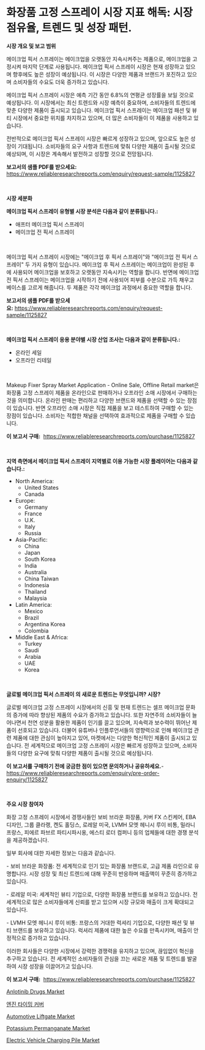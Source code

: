 <p><h1>화장품 고정 스프레이 시장 지표 해독: 시장 점유율, 트렌드 및 성장 패턴.</h1></p><p><strong>시장 개요 및 보고 범위</strong></p>
<p><p>메이크업 픽서 스프레이는 메이크업을 오랫동안 지속시켜주는 제품으로, 메이크업을 고정시켜 마지막 단계로 사용됩니다. 메이크업 픽서 스프레이 시장은 현재 성장하고 있으며 향후에도 높은 성장이 예상됩니다. 이 시장은 다양한 제품과 브랜드가 포진하고 있으며 소비자들의 수요도 더욱 증가하고 있습니다.</p><p>메이크업 픽서 스프레이 시장은 예측 기간 동안 6.8%의 연평균 성장률을 보일 것으로 예상됩니다. 이 시장에서는 최신 트렌드와 시장 예측이 중요하며, 소비자들의 트렌드에 맞춘 다양한 제품이 출시되고 있습니다. 메이크업 픽서 스프레이는 메이크업 패션 및 뷰티 시장에서 중요한 위치를 차지하고 있으며, 더 많은 소비자들이 이 제품을 사용하고 있습니다.</p><p>전반적으로 메이크업 픽서 스프레이 시장은 빠르게 성장하고 있으며, 앞으로도 높은 성장이 기대됩니다. 소비자들의 요구 사항과 트렌드에 맞춰 다양한 제품이 출시될 것으로 예상되며, 이 시장은 계속해서 발전하고 성장할 것으로 전망됩니다.</p></p>
<p><strong>보고서의 샘플 PDF를 받으세요:</strong> <a href="https://www.reliableresearchreports.com/enquiry/request-sample/1125827">https://www.reliableresearchreports.com/enquiry/request-sample/1125827</a></p>
<p>&nbsp;</p>
<p><strong>시장 세분화</strong></p>
<p><strong>메이크업 픽서 스프레이 유형별 시장 분석은 다음과 같이 분류됩니다.:</strong></p>
<p><ul><li>애프터 메이크업 픽서 스프레이</li><li>메이크업 전 픽서 스프레이</li></ul></p>
<p>&nbsp;</p>
<p><p>메이크업 픽서 스프레이 시장에는 "메이크업 후 픽서 스프레이"와 "메이크업 전 픽서 스프레이" 두 가지 유형이 있습니다. 메이크업 후 픽서 스프레이는 메이크업이 완성된 후에 사용되어 메이크업을 보호하고 오랫동안 지속시키는 역할을 합니다. 반면에 메이크업 전 픽서 스프레이는 메이크업을 시작하기 전에 사용되어 피부를 수분으로 가득 채우고 베이스를 고르게 해줍니다. 두 제품은 각각 메이크업 과정에서 중요한 역할을 합니다.</p></p>
<p><strong>보고서의 샘플 PDF를 받으세요:</strong>&nbsp;<a href="https://www.reliableresearchreports.com/enquiry/request-sample/1125827">https://www.reliableresearchreports.com/enquiry/request-sample/1125827</a></p>
<p>&nbsp;</p>
<p><strong> 메이크업 픽서 스프레이 응용 분야별 시장 산업 조사는 다음과 같이 분류됩니다.:</strong></p>
<p><ul><li>온라인 세일</li><li>오프라인 리테일</li></ul></p>
<p>&nbsp;</p>
<p><p>Makeup Fixer Spray Market Application - Online Sale, Offline Retail market은 화장품 고정 스프레이 제품을 온라인으로 판매하거나 오프라인 소매 시장에서 구매하는 것을 의미합니다. 온라인 판매는 편리하고 다양한 브랜드와 제품을 선택할 수 있는 장점이 있습니다. 반면 오프라인 소매 시장은 직접 제품을 보고 테스트하여 구매할 수 있는 장점이 있습니다. 소비자는 적합한 채널을 선택하여 효과적으로 제품을 구매할 수 있습니다.</p></p>
<p><strong>이 보고서 구매:</strong>&nbsp; <a href="https://www.reliableresearchreports.com/purchase/1125827">https://www.reliableresearchreports.com/purchase/1125827</a></p>
<p>&nbsp;</p>
<p><strong>지역 측면에서 메이크업 픽서 스프레이 지역별로 이용 가능한 시장 플레이어는 다음과 같습니다.:</strong></p>
<p><ul>
    <li>
        North America:
        <ul>
            <li>United States</li>
            <li>Canada</li>
        </ul>
    </li>
    <li>
        Europe:
        <ul>
            <li>Germany</li>
            <li>France</li>
            <li>U.K.</li>
            <li>Italy</li>
            <li>Russia</li>
        </ul>
    </li>
    <li>
        Asia-Pacific:
        <ul>
            <li>China</li>
            <li>Japan</li>
            <li>South Korea</li>
            <li>India</li>
            <li>Australia</li>
            <li>China Taiwan</li>
            <li>Indonesia</li>
            <li>Thailand</li>
            <li>Malaysia</li>
        </ul>
    </li>
    <li>
        Latin America:
        <ul>
            <li>Mexico</li>
            <li>Brazil</li>
            <li>Argentina Korea</li>
            <li>Colombia</li>
        </ul>
    </li>
    <li>
        Middle East & Africa:
        <ul>
            <li>Turkey</li>
            <li>Saudi</li>
            <li>Arabia</li>
            <li>UAE</li>
            <li>Korea</li>
        </ul>
    </li>
    </ul></p>
<p>&nbsp;</p>
<p><strong>글로벌 메이크업 픽서 스프레이 의 새로운 트렌드는 무엇입니까? 시장?</strong></p>
<p><p>글로벌 메이크업 고정 스프레이 시장에서의 신흥 및 현재 트렌드는 셀프 메이크업 문화의 증가에 따라 향상된 제품의 수요가 증가하고 있습니다. 또한 자연주의 소비자들이 늘어나면서 천연 성분을 활용한 제품이 인기를 끌고 있으며, 지속력과 보수력이 뛰어난 제품이 선호되고 있습니다. 더불어 유튜버나 인플루언서들의 영향력으로 인해 메이크업 관련 제품에 대한 관심이 높아지고 있어, 마켓에서는 다양한 혁신적인 제품이 출시되고 있습니다. 전 세계적으로 메이크업 고정 스프레이 시장은 빠르게 성장하고 있으며, 소비자들의 다양한 요구에 맞춰 다양한 제품이 출시될 것으로 예상됩니다.</p></p>
<p><strong>이 보고서를 구매하기 전에 궁금한 점이 있으면 문의하거나 공유하세요.</strong>- <a href="https://www.reliableresearchreports.com/enquiry/pre-order-enquiry/1125827">https://www.reliableresearchreports.com/enquiry/pre-order-enquiry/1125827</a></p>
<p>&nbsp;</p>
<p><strong>주요 시장 참여자</strong></p>
<p><p>화장 고정 스프레이 시장에서 경쟁사들인 보비 브라운 화장품, 커버 FX 스킨케어, EBA 디자인, 그룹 클라랭, 켄도 홀딩스, 로레알 미국, LVMH 모엣 헤니시 루이 비통, 밀라니 프랑스, 피에르 파브르 파티시파시옹, 에스티 로더 컴퍼니 등의 업체들에 대한 경쟁 분석을 제공하겠습니다.</p><p>일부 회사에 대한 자세한 정보는 다음과 같습니다.</p><p>- 보비 브라운 화장품: 전 세계적으로 인기 있는 화장품 브랜드로, 고급 제품 라인으로 유명합니다. 시장 성장 및 최신 트렌드에 대해 꾸준히 반응하며 매출액이 꾸준히 증가하고 있습니다.</p><p>- 로레알 미국: 세계적인 뷰티 기업으로, 다양한 화장품 브랜드를 보유하고 있습니다. 전 세계적으로 많은 소비자들에게 신뢰를 받고 있으며 시장 규모와 매출이 크게 확대되고 있습니다.</p><p>- LVMH 모엣 헤니시 루이 비통: 프랑스의 거대한 럭셔리 기업으로, 다양한 패션 및 뷰티 브랜드를 보유하고 있습니다. 럭셔리 제품에 대한 높은 수요를 만족시키며, 매출이 안정적으로 증가하고 있습니다.</p><p>이러한 회사들은 다양한 시장에서 강력한 경쟁력을 유지하고 있으며, 끊임없이 혁신을 추구하고 있습니다. 전 세계적인 소비자들의 관심을 끄는 새로운 제품 및 트렌드를 발굴하여 시장 성장을 이끌어가고 있습니다.</p></p>
<p><strong>이 보고서 구매:</strong>&nbsp;&nbsp;<a href="https://www.reliableresearchreports.com/purchase/1125827">https://www.reliableresearchreports.com/purchase/1125827</a></p>
<p><p><a href="https://sudsy-motorcycle-bbc.notion.site/Anlotinib-Drugs-Market-Insights-Market-Players-and-Forecast-Till-2031-32d6658ecb9a4e4aae5b2eb4bc6a7084">Anlotinib Drugs Market</a></p><p><a href="https://medium.com/@vlcostes/%EC%97%94%EC%A7%84-%ED%83%80%EC%9D%B4%EB%B0%8D-%EC%BB%A4%EB%B2%84-%EC%8B%9C%EC%9E%A5-%EC%A0%90%EC%9C%A0%EC%9C%A8-%EB%B3%80%ED%99%94-%EB%B0%8F-%EC%8B%9C%EC%9E%A5-%EC%84%B1%EC%9E%A5-%ED%8A%B8%EB%A0%8C%EB%93%9C-2024-2031-a8e6aa90d947">엔진 타이밍 커버</a></p><p><a href="https://view.publitas.com/reportprime-1/automotive-liftgate-market-size-focuses-on-market-dynamics-in-depth-analysis-and-future-projections-of-its-market-forecasted-for-period-from-2023-to-2030/">Automotive Liftgate Market</a></p><p><a href="https://github.com/RoccoManning/Market-Research-Report-List-3/blob/main/potassium-permanganate-market.md">Potassium Permanganate Market</a></p><p><a href="https://issuu.com/reportprime-2/docs/electric-vehicle-charging-pile-market-size-2030.pp">Electric Vehicle Charging Pile Market</a></p></p>
